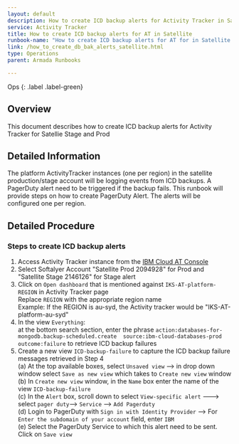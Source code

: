 ```yaml
---
layout: default
description: How to create ICD backup alerts for Activity Tracker in Satellite
service: Activity Tracker
title: How to create ICD backup alerts for AT in Satellite
runbook-name: "How to create ICD backup alerts for AT for in Satellite env"
link: /how_to_create_db_bak_alerts_satellite.html
type: Operations
parent: Armada Runbooks

---
```


Ops
{: .label .label-green}

## Overview
This document describes how to create ICD backup alerts for Activity Tracker for Satellie Stage and Prod

## Detailed Information
The platform ActivityTracker instances (one per region) in the satellite production/stage account will be logging events from ICD backups. A PagerDuty alert need to be triggered if the backup fails. This runbook will provide steps on how to create PagerDuty Alert. The alerts will be configured one per region.

## Detailed Procedure

### Steps to create ICD backup alerts 
1. Access Activity Tracker instance from the [IBM Cloud AT Console](https://cloud.ibm.com/observe/activitytracker)
2. Select Softalyer Account "Satellite Prod 2094928" for Prod and "Satellite Stage 2146126" for Stage alert
3. Click on `Open dashboard` that is mentioned against `IKS-AT-platform-REGION` in Activity Tracker page <br>
   Replace `REGION` with the appropriate region name <br>
   Example: If the REGION is au-syd, the  Activity tracker would be  "IKS-AT-platform-au-syd" <br>
4. In the view `Everything`: <br>
   at the bottom search section, enter the phrase `action:databases-for-mongodb.backup-scheduled.create  source:ibm-cloud-databases-prod outcome:failure` 
   to retrieve ICD backup failures
5. Create a new view `ICD-backup-failure` to capture the ICD backup failure messages retrieved in Step 4 <br>
   (a) At the top available boxes, select `Unsaved view` --> in drop down window select `Save as new view` which takes to `Create new view` window <br>
   (b) In `Create new view` window, in the `Name` box enter the name of the view `ICD-backup-failure` <br>
   (c) In the `Alert` box, scroll down to select `View-specific alert` ---> select `pager duty`--> `Service` --> `Add Pagerduty`  <br>
   (d) Login to PagerDuty with `Sign in with Identity Provider` --> For `Enter the subdomain of your account` field, enter `IBM` <br>
   (e) Select the PagerDuty Service to which this alert need to be sent. Click on `Save view`
   
